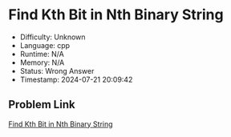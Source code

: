 # Find Kth Bit in Nth Binary String

- Difficulty: Unknown
- Language: cpp
- Runtime: N/A
- Memory: N/A
- Status: Wrong Answer
- Timestamp: 2024-07-21 20:09:42

## Problem Link
[Find Kth Bit in Nth Binary String](https://leetcode.com/problems/find-kth-bit-in-nth-binary-string)

